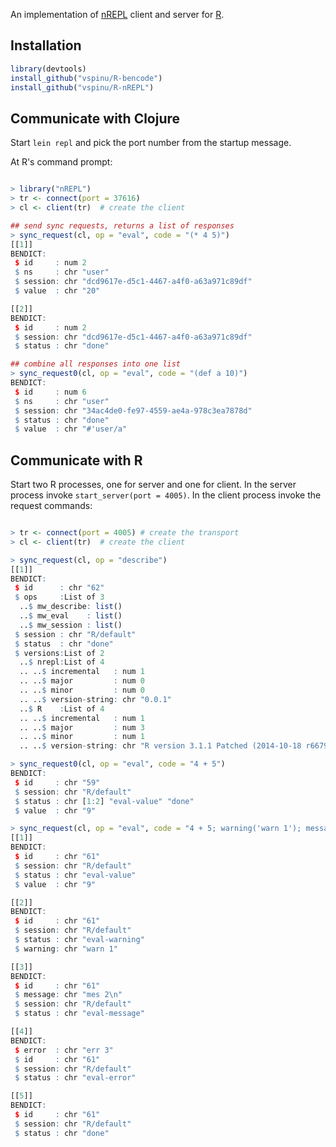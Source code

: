 An implementation of [nREPL](https://github.com/clojure/tools.nrepl) client and
server for [R](http://www.r-project.org/).


## Installation ##

```R
library(devtools)
install_github("vspinu/R-bencode")
install_github("vspinu/R-nREPL")
```

## Communicate with Clojure ##

Start `lein repl` and pick the port number from the startup message.

At R's command prompt:

```R

> library("nREPL")
> tr <- connect(port = 37616) 
> cl <- client(tr)  # create the client

## send sync requests, returns a list of responses
> sync_request(cl, op = "eval", code = "(* 4 5)") 
[[1]]
BENDICT:
 $ id     : num 2
 $ ns     : chr "user"
 $ session: chr "dcd9617e-d5c1-4467-a4f0-a63a971c89df"
 $ value  : chr "20"

[[2]]
BENDICT:
 $ id     : num 2
 $ session: chr "dcd9617e-d5c1-4467-a4f0-a63a971c89df"
 $ status : chr "done"

## combine all responses into one list
> sync_request0(cl, op = "eval", code = "(def a 10)")
BENDICT:
 $ id     : num 6
 $ ns     : chr "user"
 $ session: chr "34ac4de0-fe97-4559-ae4a-978c3ea7878d"
 $ status : chr "done"
 $ value  : chr "#'user/a"

```

## Communicate with R ##

Start two R processes, one for server and one for client. In the server process
invoke `start_server(port = 4005)`. In the client process invoke the request
commands:


```R

> tr <- connect(port = 4005) # create the transport
> cl <- client(tr)  # create the client

> sync_request(cl, op = "describe")
[[1]]
BENDICT:
 $ id      : chr "62"
 $ ops     :List of 3
  ..$ mw_describe: list()
  ..$ mw_eval    : list()
  ..$ mw_session : list()
 $ session : chr "R/default"
 $ status  : chr "done"
 $ versions:List of 2
  ..$ nrepl:List of 4
  .. ..$ incremental   : num 1
  .. ..$ major         : num 0
  .. ..$ minor         : num 0
  .. ..$ version-string: chr "0.0.1"
  ..$ R    :List of 4
  .. ..$ incremental   : num 1
  .. ..$ major         : num 3
  .. ..$ minor         : num 1
  .. ..$ version-string: chr "R version 3.1.1 Patched (2014-10-18 r66793)"

> sync_request0(cl, op = "eval", code = "4 + 5")
BENDICT:
 $ id     : chr "59"
 $ session: chr "R/default"
 $ status : chr [1:2] "eval-value" "done"
 $ value  : chr "9"

> sync_request(cl, op = "eval", code = "4 + 5; warning('warn 1'); message('mes 2'); stop('err 3')")
[[1]]
BENDICT:
 $ id     : chr "61"
 $ session: chr "R/default"
 $ status : chr "eval-value"
 $ value  : chr "9"

[[2]]
BENDICT:
 $ id     : chr "61"
 $ session: chr "R/default"
 $ status : chr "eval-warning"
 $ warning: chr "warn 1"

[[3]]
BENDICT:
 $ id     : chr "61"
 $ message: chr "mes 2\n"
 $ session: chr "R/default"
 $ status : chr "eval-message"

[[4]]
BENDICT:
 $ error  : chr "err 3"
 $ id     : chr "61"
 $ session: chr "R/default"
 $ status : chr "eval-error"

[[5]]
BENDICT:
 $ id     : chr "61"
 $ session: chr "R/default"
 $ status : chr "done"

```
